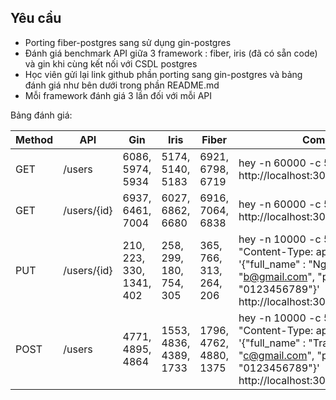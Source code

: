 ## Yêu cầu
- Porting fiber-postgres sang sử dụng gin-postgres
- Đánh giá benchmark API giữa 3 framework : fiber, iris (đã có sẵn code) và gin khi cùng kết nối với CSDL postgres
- Học viên gửi lại link github phần porting sang gin-postgres và bảng đánh giá như bên dưới trong phần README.md
- Mỗi framework đánh giá 3 lần đối với mỗi API

Bảng đánh giá:

|Method    |API          |   Gin                |      Iris        |    Fiber            |    Command            |
|----------|-------------|------------------|------------------|---------------------|-----------------------|
|GET       |/users       | 6086, 5974, 5934 | 5174, 5140, 5183 | 6921, 6798, 6719 | hey -n 60000 -c 50 -m GET http://localhost:3000/users |
|GET       |/users/{id}  | 6937, 6461, 7004 | 6027, 6862, 6680 | 6916, 7064, 6838 | hey -n 60000 -c 50 -m GET http://localhost:3000/users/oIlE6mcq |
|PUT       |/users/{id}  | 210, 223, 330, 1341, 402 | 258, 299, 180, 754, 305 | 365, 766, 313, 264, 206 | hey -n 10000 -c 50 -m PUT -H "Content-Type: application/json" -d '{"full_name" : "Ngo Van A", "email" : "b@gmail.com", "phone" : "0123456789"}' http://localhost:3000/users/IepsxLUd |
|POST      |/users       | 4771, 4895, 4864 | 1553, 4836, 4389, 1733 | 1796, 4762, 4880, 1375 | hey -n 10000 -c 50 -m POST -H "Content-Type: application/json" -d '{"full_name" : "Tran Thi C", "email" : "c@gmail.com", "phone" : "0123456789"}' http://localhost:3000/users |
